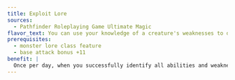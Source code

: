 ```yaml
---
title: Exploit Lore
sources:
  - Pathfinder Roleplaying Game Ultimate Magic
flavor_text: You can use your knowledge of a creature's weaknesses to deliver a driving and relentless assault against it.
prerequisites:
  - monster lore class feature
  - base attack bonus +11
benefit: |
  Once per day, when you successfully identify all abilities and weaknesses of a creature using the appropriate [Knowledge](/skills/knowledge/) check, you gain a +2 bonus on attack and damage rolls against that creature for 1 minute. If you identify the abilities and weaknesses of numerous creatures, you must pick one creature to be the target of this effect.
---
```


